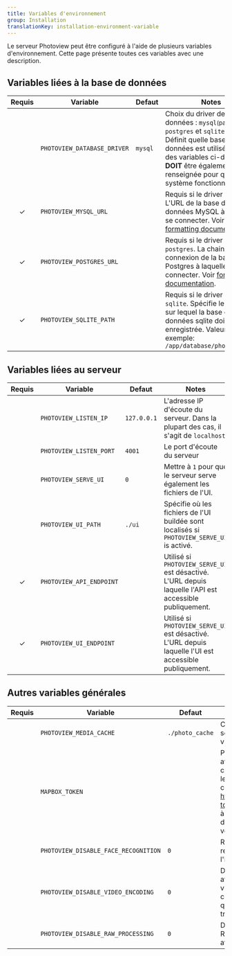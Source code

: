 ```yaml
---
title: Variables d'environnement
group: Installation
translationKey: installation-environment-variable
---
```


Le serveur Photoview peut être configuré à l'aide de plusieurs variables d'environnement.
Cette page présente toutes ces variables avec une description.

## Variables liées à la base de données


| Requis           | Variable                    | Defaut | Notes                                                                                                                                                                                                            |
| ------------------ | --------------------------- | ------- | ---------------------------------------------------------------------------------------------------------------------------------------------------------------------------------------------------------------- |
|                    | `PHOTOVIEW_DATABASE_DRIVER` | `mysql` | Choix du driver de base de données : `mysql`<small>(par défaut)</small>, `postgres` et `sqlite`. <br/> Définit quelle base de données est utilisée. Une des variables ci-dessous **DOIT** être également renseignée pour que le système fonctionne.                     |
| <center>✓</center> | `PHOTOVIEW_MYSQL_URL`       |         | Requis si le driver est `mysql`. L'URL de la base de données MySQL à laquelle se connecter. Voir [formatting documentation](https://github.com/go-sql-driver/mysql#dsn-data-source-name).                                     |
| <center>✓</center> | `PHOTOVIEW_POSTGRES_URL`    |         | Requis si le driver est `postgres`. La chaine de connexion de la base Postgres à laquelle se connecter. Voir [formatting documentation](https://www.postgresql.org/docs/current/libpq-connect.html#LIBPQ-CONNSTRING). |
| <center>✓</center> | `PHOTOVIEW_SQLITE_PATH`     |         | Requis si le driver est `sqlite`. Spécifie le _filepath_ sur lequel la base de données sqlite doit être enregistrée. Valeur par exemple: `/app/database/photoview.db`                      |

## Variables liées au serveur

| Requis           | Variable                 | Defaut     | Notes                                                                                              |
| ------------------ | ------------------------ | ----------- | -------------------------------------------------------------------------------------------------- |
|                    | `PHOTOVIEW_LISTEN_IP`    | `127.0.0.1` | L'adresse IP d'écoute du serveur. Dans la plupart des cas, il s'agit de `localhost`.                       |
|                    | `PHOTOVIEW_LISTEN_PORT`  | `4001`      | Le port d'écoute du serveur                                                               |
|                    | `PHOTOVIEW_SERVE_UI`     | `0`         | Mettre à `1` pour que le serveur serve également les fichiers de l'UI.                                 |
|                    | `PHOTOVIEW_UI_PATH`      | `./ui`      | Spécifie où les fichiers de l'UI buildée sont localisés si `PHOTOVIEW_SERVE_UI` is activé.                   |
| <center>✓</center> | `PHOTOVIEW_API_ENDPOINT` |             | Utilisé si `PHOTOVIEW_SERVE_UI` est désactivé.<br/>L'URL depuis laquelle l'API est accessible publiquement. |
| <center>✓</center> | `PHOTOVIEW_UI_ENDPOINT`  |             | Utilisé si `PHOTOVIEW_SERVE_UI` est désactivé.<br/>L'URL depuis laquelle l'UI est accessible publiquement.  |

## Autres variables générales

| Requis | Variable                | Defaut         | Notes                                                                                                                                                                                                                                                   |
| -------- | ----------------------- | --------------- | ------------------------------------------------------------------------------------------------------------------------------------------------------------------------------------------------------------------------------------------------------- |
|          | `PHOTOVIEW_MEDIA_CACHE` | `./photo_cache` | Chemin du répertoire dans lequel seront stockés les vignettes et les vidéos optimisées.                                                                                                                                                                    |
|          | `MAPBOX_TOKEN`          |                 | Pour activer la fonctionnalité `Lieux`, avec la carte du Monde, vous devez créer un token Mapbox. Vous pouvez le faire gratuitement en créant un compte sur  https://account.mapbox.com/access-tokens/. En limitant le scope du token à votre propre domaine, cela permet d'éviter que quelqu'un d'autre utilise votre token. |
|          | `PHOTOVIEW_DISABLE_FACE_RECOGNITION` | `0` | Retire la fonctionnalité de reconnaissance faciale et retire l'icone du menu latéral. |
|          | `PHOTOVIEW_DISABLE_VIDEO_ENCODING`   | `0` | Désactive le transcoding de vidéos avec `ffmpeg`, mais conserve la visualisation des vidéos qui sont compatibles avec les navigateurs et qui n'ont pas besoin d'être transcodées. |
|          | `PHOTOVIEW_DISABLE_RAW_PROCESSING`   | `0` | Désactive le traitement des photos RAW (création d'une version JPEG) avec `darktable-cli`. |
